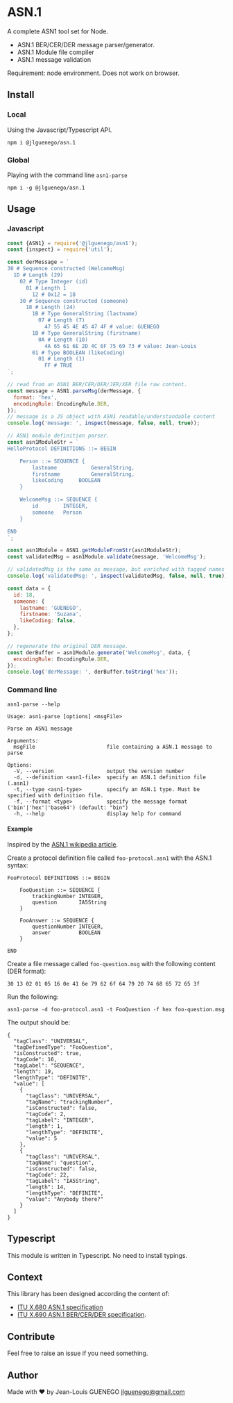 # ASN.1

A complete ASN1 tool set for Node.

- ASN.1 BER/CER/DER message parser/generator.
- ASN.1 Module file compiler
- ASN.1 message validation

Requirement: node environment. Does not work on browser.

## Install

### Local

Using the Javascript/Typescript API.

```
npm i @jlguenego/asn.1
```

### Global

Playing with the command line `asn1-parse`

```
npm i -g @jlguenego/asn.1
```

## Usage

### Javascript

```js
const {ASN1} = require('@jlguenego/asn1');
const {inspect} = require('util');

const derMessage = `
30 # Sequence constructed (WelcomeMsg)
  1D # Length (29)
    02 # Type Integer (id)
      01 # Length 1
        12 # 0x12 = 18
    30 # Sequence constructed (someone)
      18 # Length (24)
        1B # Type GeneralString (lastname)
          07 # Length (7)
            47 55 45 4E 45 47 4F # value: GUENEGO
        1B # Type GeneralString (firstname)
          0A # Length (10)
            4A 65 61 6E 2D 4C 6F 75 69 73 # value: Jean-Louis
        01 # Type BOOLEAN (likeCoding)
          01 # Length (1)
            FF # TRUE
`;

// read from an ASN1 BER/CER/DER/JER/XER file raw content.
const message = ASN1.parseMsg(derMessage, {
  format: 'hex',
  encodingRule: EncodingRule.DER,
});
// message is a JS object with ASN1 readable/understandable content
console.log('message: ', inspect(message, false, null, true));

// ASN1 module definition parser.
const asn1ModuleStr = `
HelloProtocol DEFINITIONS ::= BEGIN

    Person ::= SEQUENCE {
        lastname           GeneralString,
        firstname          GeneralString,
        likeCoding     BOOLEAN
    }

    WelcomeMsg ::= SEQUENCE {
        id        INTEGER,
        someone   Person
    }

END
`;

const asn1Module = ASN1.getModuleFromStr(asn1ModuleStr);
const validatedMsg = asn1Module.validate(message, 'WelcomeMsg');

// validatedMsg is the same as message, but enriched with tagged names and types.
console.log('validatedMsg: ', inspect(validatedMsg, false, null, true));

const data = {
  id: 18,
  someone: {
    lastname: 'GUENEGO',
    firstname: 'Suzana',
    likeCoding: false,
  },
};

// regenerate the original DER message.
const derBuffer = asn1Module.generate('WelcomeMsg', data, {
  encodingRule: EncodingRule.DER,
});
console.log('derMessage: ', derBuffer.toString('hex'));
```

### Command line

```
asn1-parse --help
```

```
Usage: asn1-parse [options] <msgFile>

Parse an ASN1 message

Arguments:
  msgFile                       file containing a ASN.1 message to parse

Options:
  -V, --version                 output the version number
  -d, --definition <asn1-file>  specify an ASN.1 definition file (.asn1)
  -t, --type <asn1-type>        specify an ASN.1 type. Must be specified with definition file.
  -f, --format <type>           specify the message format ('bin'|'hex'|'base64') (default: "bin")
  -h, --help                    display help for command
```

#### Example

Inspired by the [ASN.1 wikipedia article](https://en.wikipedia.org/wiki/ASN.1#Example_encoded_in_DER).

Create a protocol definition file called `foo-protocol.asn1` with the ASN.1 syntax:

```
FooProtocol DEFINITIONS ::= BEGIN

    FooQuestion ::= SEQUENCE {
        trackingNumber INTEGER,
        question       IA5String
    }

    FooAnswer ::= SEQUENCE {
        questionNumber INTEGER,
        answer         BOOLEAN
    }

END
```

Create a file message called `foo-question.msg` with the following content (DER format):

```
30 13 02 01 05 16 0e 41 6e 79 62 6f 64 79 20 74 68 65 72 65 3f
```

Run the following:

```
asn1-parse -d foo-protocol.asn1 -t FooQuestion -f hex foo-question.msg
```

The output should be:

```
{
  "tagClass": "UNIVERSAL",
  "tagDefinedType": "FooQuestion",
  "isConstructed": true,
  "tagCode": 16,
  "tagLabel": "SEQUENCE",
  "length": 19,
  "lengthType": "DEFINITE",
  "value": [
    {
      "tagClass": "UNIVERSAL",
      "tagName": "trackingNumber",
      "isConstructed": false,
      "tagCode": 2,
      "tagLabel": "INTEGER",
      "length": 1,
      "lengthType": "DEFINITE",
      "value": 5
    },
    {
      "tagClass": "UNIVERSAL",
      "tagName": "question",
      "isConstructed": false,
      "tagCode": 22,
      "tagLabel": "IA5String",
      "length": 14,
      "lengthType": "DEFINITE",
      "value": "Anybody there?"
    }
  ]
}
```

## Typescript

This module is written in Typescript. No need to install typings.

## Context

This library has been designed according the content of:

- [ITU X.680 ASN.1 specification](https://www.itu.int/rec/T-REC-X.680)
- [ITU X.690 ASN.1 BER/CER/DER specification](https://www.itu.int/rec/T-REC-X.680).

## Contribute

Feel free to raise an issue if you need something.

## Author

Made with :heart: by Jean-Louis GUENEGO <jlguenego@gmail.com>
